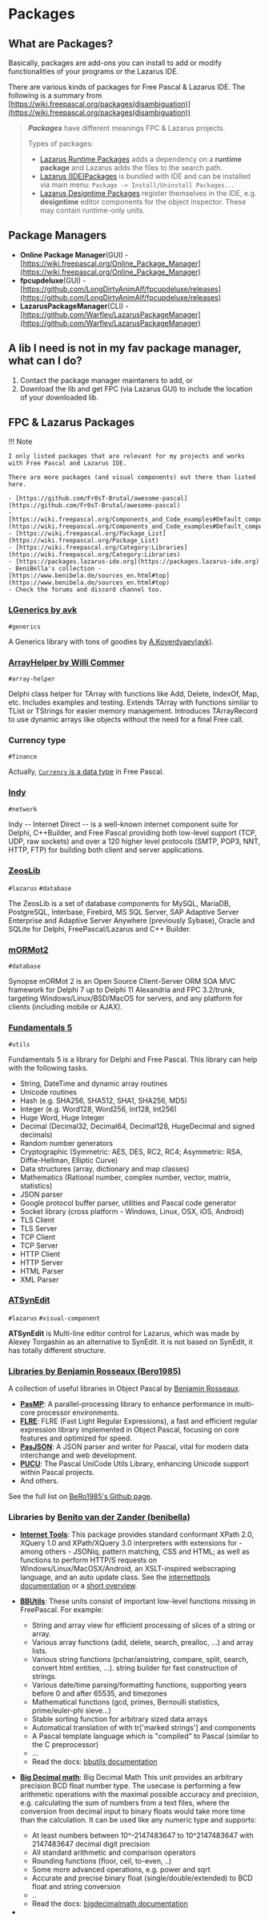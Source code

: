 # Packages

## What are Packages?

Basically, packages are add-ons you can install to add or modify functionalities of your programs or the Lazarus IDE.

There are various kinds of packages for Free Pascal & Lazarus IDE. The following is a summary from [https://wiki.freepascal.org/packages(disambiguation)](https://wiki.freepascal.org/packages(disambiguation))

> ***Packages*** have different meanings FPC & Lazarus projects.
> 
> Types of packages:
> 
> - [Lazarus Runtime Packages](https://wiki.freepascal.org/Lazarus_Packages) adds a dependency on a **runtime package** and Lazarus adds the files to the search path.
> - [Lazarus (IDE)Packages](https://wiki.freepascal.org/Lazarus_IDE_Packages) is bundled with IDE and can be installed via main menu: `Package -> Install/Uninstall Packages..`.
> - [Lazarus Designtime Packages](https://wiki.freepascal.org/Lazarus_Packages) register themselves in the IDE, e.g. **designtime** editor components for the object inspector. These may contain runtime-only units.

## Package Managers

- **Online Package Manager**(GUI) - [https://wiki.freepascal.org/Online_Package_Manager](https://wiki.freepascal.org/Online_Package_Manager)
- **fpcupdeluxe**(GUI) - [https://github.com/LongDirtyAnimAlf/fpcupdeluxe/releases](https://github.com/LongDirtyAnimAlf/fpcupdeluxe/releases)
- **LazarusPackageManager**(CLI) - [https://github.com/Warfley/LazarusPackageManager](https://github.com/Warfley/LazarusPackageManager)

## A lib I need is not in my fav package manager, what can I do?

1. Contact the package manager maintaners to add, or
2. Download the lib and get FPC (via Lazarus GUI) to include the location of your downloaded lib.

## FPC & Lazarus Packages

!!! Note

    I only listed packages that are relevant for my projects and works with Free Pascal and Lazarus IDE. 
    
    There are more packages (and visual components) out there than listed here. 
    
    - [https://github.com/Fr0sT-Brutal/awesome-pascal](https://github.com/Fr0sT-Brutal/awesome-pascal)
    - [https://wiki.freepascal.org/Components_and_Code_examples#Default_components_provided_by_Lazarus](https://wiki.freepascal.org/Components_and_Code_examples#Default_components_provided_by_Lazarus)
    - [https://wiki.freepascal.org/Package_List](https://wiki.freepascal.org/Package_List)
    - [https://wiki.freepascal.org/Category:Libraries](https://wiki.freepascal.org/Category:Libraries)
    - [https://packages.lazarus-ide.org](https://packages.lazarus-ide.org)
    - BeniBella's collection - [https://www.benibela.de/sources_en.html#top](https://www.benibela.de/sources_en.html#top)
    - Check the forums and discord channel too.


### [LGenerics by avk](https://github.com/avk959/LGenerics)

`#generics`

A Generics library with tons of goodies by [A.Koverdyaev(avk)](https://github.com/avk959).


### [ArrayHelper by Willi Commer](https://github.com/WilliCommer/ArrayHelper)

`#array-helper`

Delphi class helper for TArray with functions like Add, Delete, IndexOf, Map, etc. Includes examples and testing. Extends TArray with functions similar to TList or TStrings for easier memory management. Introduces TArrayRecord to use dynamic arrays like objects without the need for a final Free call.

### Currency type

`#finance`

Actually, [`Currency` is a data type](https://wiki.freepascal.org/Currency) in Free Pascal. 

### [Indy](https://github.com/IndySockets/Indy)

`#network`

Indy -- Internet Direct -- is a well-known internet component suite for Delphi, C++Builder, and Free Pascal providing both low-level support (TCP, UDP, raw sockets) and over a 120 higher level protocols (SMTP, POP3, NNT, HTTP, FTP) for building both client and server applications.

### [ZeosLib](https://sourceforge.net/projects/zeoslib/)

`#lazarus` `#database`

The ZeosLib is a set of database components for MySQL, MariaDB, PostgreSQL, Interbase, Firebird, MS SQL Server, SAP Adaptive Server Enterprise and Adaptive Server Anywhere (previously Sybase), Oracle and SQLite for Delphi, FreePascal/Lazarus and C++ Builder.

### [mORMot2](https://github.com/synopse/mORMot2)

`#database`

Synopse mORMot 2 is an Open Source Client-Server ORM SOA MVC framework for Delphi 7 up to Delphi 11 Alexandria and FPC 3.2/trunk, targeting Windows/Linux/BSD/MacOS for servers, and any platform for clients (including mobile or AJAX).

### [Fundamentals 5](https://github.com/fundamentalslib/fundamentals5)

`#utils`

Fundamentals 5 is a library for Delphi and Free Pascal. This library can help with the following tasks.

- String, DateTime and dynamic array routines
- Unicode routines
- Hash (e.g. SHA256, SHA512, SHA1, SHA256, MD5)
- Integer (e.g. Word128, Word256, Int128, Int256)
- Huge Word, Huge Integer
- Decimal (Decimal32, Decimal64, Decimal128, HugeDecimal and signed decimals)
- Random number generators
- Cryptographic (Symmetric: AES, DES, RC2, RC4; Asymmetric: RSA, Diffie-Hellman, Elliptic Curve)
- Data structures (array, dictionary and map classes)
- Mathematics (Rational number, complex number, vector, matrix, statistics)
- JSON parser
- Google protocol buffer parser, utilities and Pascal code generator
- Socket library (cross platform - Windows, Linux, OSX, iOS, Android)
- TLS Client
- TLS Server
- TCP Client
- TCP Server
- HTTP Client
- HTTP Server
- HTML Parser
- XML Parser


### [ATSynEdit](https://github.com/Alexey-T/ATSynEdit)

`#lazarus` `#visual-component`

**ATSynEdit** is Multi-line editor control for Lazarus, which was made by Alexey Torgashin as an alternative to SynEdit. It is not based on SynEdit, it has totally different structure.

### [Libraries by Benjamin Rosseaux (Bero1985)](https://github.com/BeRo1985)

A collection of useful libraries in Object Pascal by [Benjamin Rosseaux](https://www.rosseaux.net).

- **[PasMP](https://github.com/BeRo1985/pasmp)**: A parallel-processing library to enhance performance in multi-core processor environments.
- **[FLRE](https://github.com/BeRo1985/flre)**: FLRE (Fast Light Regular Expressions), a fast and efficient regular expression library implemented in Object Pascal, focusing on core features and optimized for speed.
- **[PasJSON](https://github.com/BeRo1985/pasjson)**: A JSON parser and writer for Pascal, vital for modern data interchange and web development.
- **[PUCU](https://github.com/BeRo1985/pucu)**: The Pascal UniCode Utils Library, enhancing Unicode support within Pascal projects.
- And others.

See the full list on [BeRo1985's Github page](https://github.com/BeRo1985?tab=repositories).


### Libraries by [Benito van der Zander (benibella)](https://github.com/benibela?tab=repositories)

- **[Internet Tools](https://github.com/benibela/internettools)**: This package provides standard conformant XPath 2.0, XQuery 1.0 and XPath/XQuery 3.0 interpreters with extensions for - among others - JSONiq, pattern matching, CSS and HTML; as well as functions to perform HTTP/S requests on Windows/Linux/MacOSX/Android, an XSLT-inspired webscraping language, and an auto update class. See the [internettools documentation](http://www.benibela.de/documentation/internettools/) or a [short overview](http://www.benibela.de/sources_en.html#internettools).

- **[BBUtils](https://github.com/benibela/bbutils)**: These units consist of important low-level functions missing in FreePascal. For example:

    - String and array view for efficient processing of slices of a string or array.
    - Various array functions (add, delete, search, prealloc, ...) and array lists.
    - Various string functions (pchar/ansistring, compare, split, search, convert html entities, ...). string builder for fast construction of strings.
    - Various date/time parsing/formatting functions, supporting years before 0 and after 65535, and timezones
    - Mathematical functions (gcd, primes, Bernoulli statistics, prime/euler-phi sieve...)
    - Stable sorting function for arbitrary sized data arrays
    - Automatical translation of with tr['marked strings'] and components
    - A Pascal template language which is "compiled" to Pascal (similar to the C preprocessor)
    - ...
    - Read the docs: [bbutils documentation](https://www.benibela.de/documentation/bbutils/bbutils.html)

- **[Big Decimal math](https://github.com/benibela/bigdecimalmath)**: Big Decimal Math
This unit provides an arbitrary precision BCD float number type. The usecase is performing a few arithmetic operations with the maximal possible accuracy and precision, e.g. calculating the sum of numbers from a text files, where the conversion from decimal input to binary floats would take more time than the calculation. It can be used like any numeric type and supports:

    - At least numbers between 10^-2147483647 to 10^2147483647 with 2147483647 decimal digit precision
    - All standard arithmetic and comparison operators
    - Rounding functions (floor, ceil, to-even, ..)
    - Some more advanced operations, e.g. power and sqrt
    - Accurate and precise binary float (single/double/extended) to BCD float and string conversion
    - ..
    - Read the docs: [bigdecimalmath documentation](http://www.benibela.de/sources_en.html#bigdecimalmath)
- 